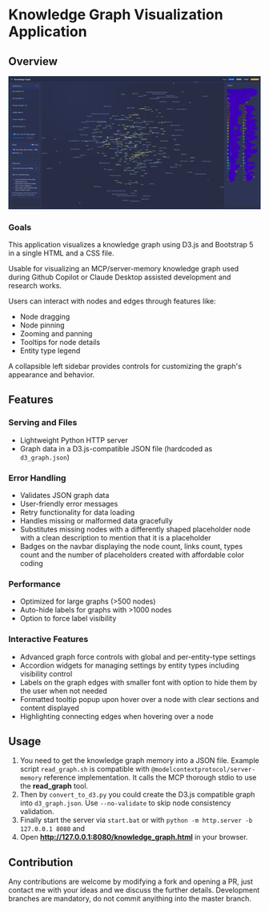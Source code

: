 # Knowledge Graph Visualization Application

## Overview

![A knowledge graph visualization interface showing interconnected nodes and edges in a force-directed layout. The left sidebar contains controls for customizing the graph, and the top navbar displays badges for node count, link count, type count, and placeholder count. The environment is clean and modern, with a focus on usability. Visible text includes labels for nodes, sidebar headings, and navbar badge descriptions.](./screenshot.png)

### Goals

This application visualizes a knowledge graph using D3.js and Bootstrap 5 in a single HTML and a CSS file.

Usable for visualizing an MCP/server-memory knowledge graph used during Github Copilot or Claude Desktop assisted
development and research works.

Users can interact with nodes and edges through features like:
* Node dragging
* Node pinning
* Zooming and panning
* Tooltips for node details
* Entity type legend

A collapsible left sidebar provides controls for customizing the graph's appearance and behavior.

## Features

### Serving and Files

* Lightweight Python HTTP server
* Graph data in a D3.js-compatible JSON file (hardcoded as `d3_graph.json`)

### Error Handling

* Validates JSON graph data
* User-friendly error messages
* Retry functionality for data loading
* Handles missing or malformed data gracefully
* Substitutes missing nodes with a differently shaped placeholder node with a clean description to mention that it is a placeholder
* Badges on the navbar displaying the node count, links count, types count and the number of placeholders created with affordable color coding

### Performance

* Optimized for large graphs (>500 nodes)
* Auto-hide labels for graphs with >1000 nodes
* Option to force label visibility

### Interactive Features

* Advanced graph force controls with global and per-entity-type settings
* Accordion widgets for managing settings by entity types including visibility control
* Labels on the graph edges with smaller font with option to hide them by the user when not needed
* Formatted tooltip popup upon hover over a node with clear sections and content displayed
* Highlighting connecting edges when hovering over a node

## Usage

1. You need to get the knowledge graph memory into a JSON file. Example script ```read_graph.sh``` is compatible with ```@modelcontextprotocol/server-memory``` reference implementation. It calls the MCP thorough stdio to use the __read_graph__ tool.
2. Then by ```convert_to_d3.py``` you could create the D3.js compatible graph into ```d3_graph.json```. Use ```--no-validate``` to skip node consistency validation.
3. Finally start the server via ```start.bat``` or with ```python -m http.server -b 127.0.0.1 8080``` and 
4. Open __http://127.0.0.1:8080/knowledge_graph.html__ in your browser.

## Contribution

Any contributions are welcome by modifying a fork and opening a PR, just contact me with your ideas and we discuss the further details. Development branches are mandatory, do not commit anyithing into the master branch.
